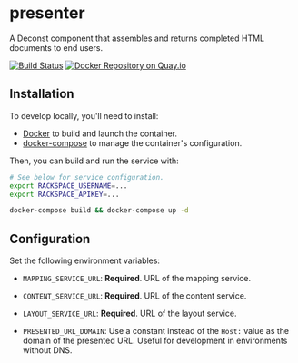 # presenter

A Deconst component that assembles and returns completed HTML documents to end users.

[![Build Status](https://travis-ci.org/deconst/presenter.svg?branch=master)](https://travis-ci.org/deconst/presenter)
[![Docker Repository on Quay.io](https://quay.io/repository/deconst/presenter/status "Docker Repository on Quay.io")](https://quay.io/repository/deconst/presenter)

## Installation

To develop locally, you'll need to install:

 * [Docker](https://docs.docker.com/installation/#installation) to build and launch the container.
 * [docker-compose](https://docs.docker.com/compose/install/) to manage the container's configuration.

Then, you can build and run the service with:

```bash
# See below for service configuration.
export RACKSPACE_USERNAME=...
export RACKSPACE_APIKEY=...

docker-compose build && docker-compose up -d
```

## Configuration

Set the following environment variables:

 * `MAPPING_SERVICE_URL`: **Required**. URL of the mapping service.

 * `CONTENT_SERVICE_URL`: **Required**. URL of the content service.

 * `LAYOUT_SERVICE_URL`: **Required**. URL of the layout service.

 * `PRESENTED_URL_DOMAIN`: Use a constant instead of the `Host:` value as the domain of the presented URL. Useful for development in environments without DNS.
